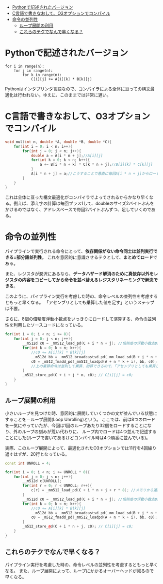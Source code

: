 - [Pythonで記述されたバージョン](#pythonで記述されたバージョン)
- [C言語で書きなおして、O3オプションでコンパイル](#c言語で書きなおしてo3オプションでコンパイル)
- [命令の並列性](#命令の並列性)
	- [ループ展開の利用](#ループ展開の利用)
	- [これらのテクでなんで早くなる？](#これらのテクでなんで早くなる)

# Pythonで記述されたバージョン

```py3
for i in range(n): 
	for j in range(n): 
		for k in range(n): 
			C[i][j] += A[i][k] * B[k][j]
```

Pythonはインタプリンタ言語なので、コンパイラによる全体に亘っての構文最適化は行われない。ゆえに、このままでは非常に遅い。

# C言語で書きなおして、O3オプションでコンパイル

```cpp
void mul(int n, double *A, double *B, double *C){
	for(int i = 0; i < n; i++){
		for(int j = 0; j < n; j++){
			double a = A[i * n + j];//A[i][j]
			for(int k = 0; k < n; k++){
				a += B[i * n + k] * C[k * n + j];//B[i][k] * C[k][j]
			}
			A[i * n + j] = a;//こうすることで愚直に毎回A[i * n + j]からロードしなくて済む。
		}
	}
}
```

これは全体に亘った構文最適化がコンパイラでよってされるからかなり早くなる。例えば、添え字の計算は毎回プラス1して、doubleのサイズ2バイトぶんをかけるのではなく、アドレスベースで毎回2バイトぶんずつ、足していくのである。

# 命令の並列性

パイプラインで実行される命令にとって、**依存関係がない命令同士は並列実行できる=部分語並列性**。
これを意図的に意識させるテクとして、**まとめてロード**である。

また、レジスタが潤沢にあるなら、**データハザード解消のために真依存以外をレジスタの内容をコピーしてから命令を並べ替えるレジスタリネーミングで解決できる**。

このように、パイプライン実行を考慮した時の、命令レベルの並列性を考慮するともっと早くなる。
「アセンブリとしても乗算した値を足す」というステップは不要。

さらに、8個の倍精度浮動小数点をいっきりにロードして演算する、命令の並列性を利用したソースコードになっている。

```cpp
for(int i = 0; i < n; i += 8){
	for(int j = 0; j < n; j++){
		__m512d c0 = _mm512_load_pd(C + i * n + j); //倍精度の浮動小数点8個という型　　メモリから明示的にC[i][j]をロード
		for(int k = 0; k < n; k++){
			//c0 += A[i][k] * B[k][j]
			__m512d bb = _mm512_broadcastsd_pd(_mm_load_sd(B + j * n + k)); //B[k][j]を8つ分コピーする。
			c0 = _m512_fmadd_pd(_mm512_loadpd(A + n * k + i), bb, c0); //8つの積の計算は並列可能
			//上の乗算命令は並列して乗算、加算できるので、「アセンブリとしても乗算した値を足す」というステップは不要。
		}
		_m512_store_pd(C + i + j * n, c0); // C[i][j] = c0;
	}
}
```

## ループ展開の利用

小さいループを見つけた時、意図的に展開していくつかの文が並んでいる状態にすることを＝ループ展開(Loop Unrolling)という。
ここでは、前は8つのロードを一気にやっていたが、今回は1回のループあたり32個をロードすることになり、外のループの刻みが荒い代わりに、
ループ内でロードは4つ並んで記述することにした(ループで書いてあるけどコンパイル時は4つ順番に並んでいる)。

実際、このループ展開によって、最適化されたO3オプションでは11行を4回繰り返すはずが、20行となっている。

```cpp
const int UNROLL = 4;

for(int i = 0; i < n; i += UNROLL * 8){
	for(int j = 0; j < n; j++){
		__m512d c[UNROLL];
		for(int r = 0; r < UNROLL; r++){
			c[r] = _mm512_load_pd(C + i * n + j + r * 8); //メモリから連続したC[i][j]をUNROLL個ロードする。
		}
		__m512d c0 = _mm512_load_pd(C + i * n + j); //倍精度の浮動小数点8個という型　　メモリから明示的にC[i][j]をロード
		for(int k = 0; k < n; k++){
			//c0 += A[i][k] * B[k][j]
			__m512d bb = _mm512_broadcastsd_pd(_mm_load_sd(B + j * n + k)); //B[k][j]を8つ分コピーする。
			c0 = _m512_fmadd_pd(_mm512_loadpd(A + n * k + i), bb, c0); //8つの積の計算は並列可能
		}
		_m512_store_@d(C + i * n + j, c0); // C[i][j] = c0;
	}
}
```

## これらのテクでなんで早くなる？

パイプライン実行を考慮した時の、命令レベルの並列性を考慮するともっと早くなる。
また、ループ展開によって、ループにかかるオーバーヘッドが減るので早くなる。